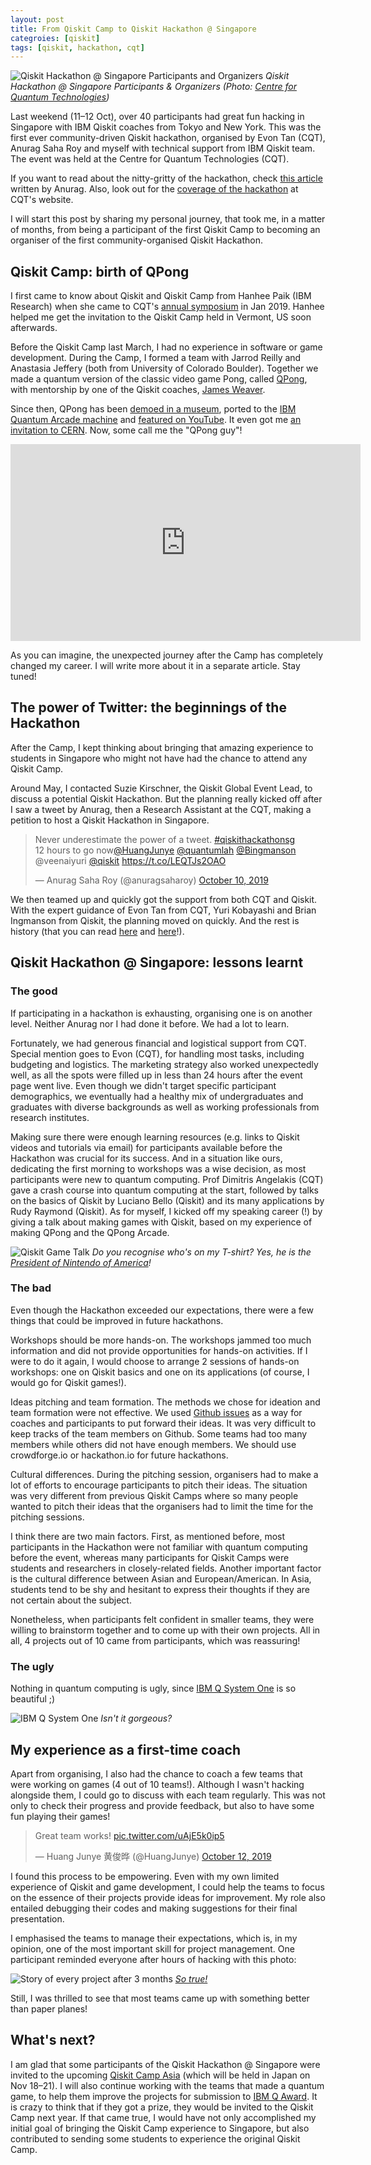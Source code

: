 ```yaml
---
layout: post
title: From Qiskit Camp to Qiskit Hackathon @ Singapore
categroies: [qiskit]
tags: [qiskit, hackathon, cqt]
---
```

![Qiskit Hackathon @ Singapore Participants and Organizers](/images/qiskit_hackathon_sg/group_photo.jpeg)
*Qiskit Hackathon @ Singapore Participants & Organizers (Photo: [Centre for Quantum Technologies](https://twitter.com/quantumlah/status/1182998647337820160))*

Last weekend (11–12 Oct), over 40 participants had great fun hacking in Singapore with IBM Qiskit coaches from Tokyo and New York. This was the first ever community-driven Qiskit hackathon, organised by Evon Tan (CQT), Anurag Saha Roy and myself with technical support from IBM Qiskit team. The event was held at the Centre for Quantum Technologies (CQT).

If you want to read about the nitty-gritty of the hackathon, check [this article](https://medium.com/qiskit/roundup-of-qiskit-hackathon-singapore-de651921f2cd) written by Anurag. Also, look out for the [coverage of the hackathon](https://www.quantumlah.org/about/highlight/2019-10-hackathon-quantum-coding) at CQT's website.

I will start this post by sharing my personal journey, that took me, in a matter of months, from being a participant of the first Qiskit Camp to becoming an organiser of the first community-organised Qiskit Hackathon.

## Qiskit Camp: birth of QPong

I first came to know about Qiskit and Qiskit Camp from Hanhee Paik (IBM Research) when she came to CQT's [annual symposium](https://cqt11.quantumlah.org/) in Jan 2019. Hanhee helped me get the invitation to the Qiskit Camp held in Vermont, US soon afterwards.

Before the Qiskit Camp last March, I had no experience in software or game development. During the Camp, I formed a team with Jarrod Reilly and Anastasia Jeffery (both from University of Colorado Boulder). Together we made a quantum version of the classic video game Pong, called [QPong](https://github.com/HuangJunye/QPong), with mentorship by one of the Qiskit coaches, [James Weaver](https://twitter.com/JavaFXpert).

Since then, QPong has been [demoed in a museum](https://twitter.com/JavaFXpert/status/1114626404778426370), ported to the [IBM Quantum Arcade machine](https://twitter.com/HuangJunye/status/1172196396721532928) and [featured on YouTube](https://www.youtube.com/watch?v=a1NZC5rqQD8&list=PLOFEBzvs-Vvp2xg9-POLJhQwtVktlYGbY). It even got me [an invitation to CERN](https://indico.cern.ch/event/838035/). Now, some call me the "QPong guy"!

<div class="iframe-container" style="text-align: center;"><iframe id="frame" width="560" height="315" src="https://www.youtube.com/embed/a1NZC5rqQD8" frameborder="0" allow="accelerometer; autoplay; encrypted-media; gyroscope; picture-in-picture" allowfullscreen></iframe></div>

As you can imagine, the unexpected journey after the Camp has completely changed my career. I will write more about it in a separate article. Stay tuned!

## The power of Twitter: the beginnings of the Hackathon

After the Camp, I kept thinking about bringing that amazing experience to students in Singapore who might not have had the chance to attend any Qiskit Camp.

Around May, I contacted Suzie Kirschner, the Qiskit Global Event Lead, to discuss a potential Qiskit Hackathon. But the planning really kicked off after I saw a tweet by Anurag, then a Research Assistant at the CQT, making a petition to host a Qiskit Hackathon in Singapore.

<blockquote class="twitter-tweet tw-align-center"><p lang="en" dir="ltr">Never underestimate the power of a tweet. <a href="https://twitter.com/hashtag/qiskithackathonsg?src=hash&amp;ref_src=twsrc%5Etfw">#qiskithackathonsg</a><br>12 hours to go now<a href="https://twitter.com/HuangJunye?ref_src=twsrc%5Etfw">@HuangJunye</a> <a href="https://twitter.com/quantumlah?ref_src=twsrc%5Etfw">@quantumlah</a> <a href="https://twitter.com/Bingmanson?ref_src=twsrc%5Etfw">@Bingmanson</a> @veenaiyuri <a href="https://twitter.com/qiskit?ref_src=twsrc%5Etfw">@qiskit</a> <a href="https://t.co/LEQTJs2OAO">https://t.co/LEQTJs2OAO</a></p>&mdash; Anurag Saha Roy (@anuragsaharoy) <a href="https://twitter.com/anuragsaharoy/status/1182277725022609409?ref_src=twsrc%5Etfw">October 10, 2019</a></blockquote> <script async src="https://platform.twitter.com/widgets.js" charset="utf-8"></script>

We then teamed up and quickly got the support from both CQT and Qiskit. With the expert guidance of Evon Tan from CQT, Yuri Kobayashi and Brian Ingmanson from Qiskit, the planning moved on quickly. And the rest is history (that you can read [here](https://medium.com/qiskit/roundup-of-qiskit-hackathon-singapore-de651921f2cd) and [here](https://www.quantumlah.org/about/highlight/2019-10-hackathon-quantum-coding)!).

## Qiskit Hackathon @ Singapore: lessons learnt

### The good

If participating in a hackathon is exhausting, organising one is on another level. Neither Anurag nor I had done it before. We had a lot to learn.

Fortunately, we had generous financial and logistical support from CQT. Special mention goes to Evon (CQT), for handling most tasks, including budgeting and logistics. The marketing strategy also worked unexpectedly well, as all the spots were filled up in less than 24 hours after the event page went live. Even though we didn't target specific participant demographics, we eventually had a healthy mix of undergraduates and graduates with diverse backgrounds as well as working professionals from research institutes.

Making sure there were enough learning resources (e.g. links to Qiskit videos and tutorials via email) for participants available before the Hackathon was crucial for its success. And in a situation like ours, dedicating the first morning to workshops was a wise decision, as most participants were new to quantum computing. Prof Dimitris Angelakis (CQT) gave a crash course into quantum computing at the start, followed by talks on the basics of Qiskit by Luciano Bello (Qiskit) and its many applications by Rudy Raymond (Qiskit). As for myself, I kicked off my speaking career (!) by giving a talk about making games with Qiskit, based on my experience of making QPong and the QPong Arcade.

![Qiskit Game Talk](/images/qiskit_hackathon_sg/qiskit_game_talk.jpeg)
*Do you recognise who's on my T-shirt? Yes, he is the [President of Nintendo of America](https://en.wikipedia.org/wiki/Doug_Bowser)!*

### The bad

Even though the Hackathon exceeded our expectations, there were a few things that could be improved in future hackathons.

Workshops should be more hands-on. The workshops jammed too much information and did not provide opportunities for hands-on activities. If I were to do it again, I would choose to arrange 2 sessions of hands-on workshops: one on Qiskit basics and one on its applications (of course, I would go for Qiskit games!).

Ideas pitching and team formation. The methods we chose for ideation and team formation were not effective. We used [Github issues](https://github.com/qiskit-community/qiskit-hackathon-singapore-19/issues) as a way for coaches and participants to put forward their ideas. It was very difficult to keep tracks of the team members on Github. Some teams had too many members while others did not have enough members. We should use crowdforge.io or hackathon.io for future hackathons.

Cultural differences. During the pitching session, organisers had to make a lot of efforts to encourage participants to pitch their ideas. The situation was very different from previous Qiskit Camps where so many people wanted to pitch their ideas that the organisers had to limit the time for the pitching sessions.

I think there are two main factors. First, as mentioned before, most participants in the Hackathon were not familiar with quantum computing before the event, whereas many participants for Qiskit Camps were students and researchers in closely-related fields. Another important factor is the cultural difference between Asian and European/American. In Asia, students tend to be shy and hesitant to express their thoughts if they are not certain about the subject.

Nonetheless, when participants felt confident in smaller teams, they were willing to brainstorm together and to come up with their own projects. All in all, 4 projects out of 10 came from participants, which was reassuring!

### The ugly

Nothing in quantum computing is ugly, since [IBM Q System One](https://en.wikipedia.org/wiki/IBM_Q_System_One) is so beautiful ;)

![IBM Q System One](/images/qiskit_hackathon_sg/ibm_q_system_one.jpeg)
*Isn't it gorgeous?*

## My experience as a first-time coach

Apart from organising, I also had the chance to coach a few teams that were working on games (4 out of 10 teams!). Although I wasn't hacking alongside them, I could go to discuss with each team regularly. This was not only to check their progress and provide feedback, but also to have some fun playing their games!

<blockquote class="twitter-tweet tw-align-center"><p lang="en" dir="ltr">Great team works! <a href="https://t.co/uAjE5k0ip5">pic.twitter.com/uAjE5k0ip5</a></p>&mdash; Huang Junye 黄俊晔 (@HuangJunye) <a href="https://twitter.com/HuangJunye/status/1183084232232460288?ref_src=twsrc%5Etfw">October 12, 2019</a></blockquote> <script async src="https://platform.twitter.com/widgets.js" charset="utf-8"></script>

I found this process to be empowering. Even with my own limited experience of Qiskit and game development, I could help the teams to focus on the essence of their projects provide ideas for improvement. My role also entailed debugging their codes and making suggestions for their final presentation.

I emphasised the teams to manage their expectations, which is, in my opinion, one of the most important skill for project management. One participant reminded everyone after hours of hacking with this photo:

![Story of every project after 3 months](/images/qiskit_hackathon_sg/story-of-every-project-after-3-months.png)
*[So true!](https://me.me/i/story-of-every-project-after-3-months-initial-work-plan-8321639662484cf399ca13c20567379e)*

Still, I was thrilled to see that most teams came up with something better than paper planes!

## What's next?

I am glad that some participants of the Qiskit Hackathon @ Singapore were invited to the upcoming [Qiskit Camp Asia](https://qiskit.org/events/asia/) (which will be held in Japan on Nov 18–21). I will also continue working with the teams that made a quantum game, to help them improve the projects for submission to [IBM Q Award](https://ibmqawards.com/). It is crazy to think that if they got a prize, they would be invited to the Qiskit Camp next year. If that came true, I would have not only accomplished my initial goal of bringing the Qiskit Camp experience to Singapore, but also contributed to sending some students to experience the original Qiskit Camp.
